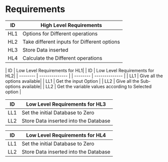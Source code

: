 # Requirements


<!-- Tables -->
| ID | High Level Requirements |
| -------- | -------------- |
| HL1 | Options for Different operations |
| HL2 | Take different inputs for Different options |
| HL3 | Store Data inserted |
| HL4 | Calculate the Different operations |


| ID | Low Level Requirements for HL1|             | ID | Low Level Requirements for HL2|
| -------- | -------------- |                       | -------- | -------------- |
| LL1 | Give all the options available|             | LL1 | Get the input Option |
| LL2 | Give all the Sub-options available|         | LL2 | Get the variable values according to Selected option |



| ID | Low Level Requirements for HL3|
| -------- | -------------- |
| LL1 | Set the initial Database to Zero |
| LL2 | Store Data inserted into the Database |

| ID | Low Level Requirements for HL4|
| -------- | -------------- |
| LL1 | Set the initial Database to Zero |
| LL2 | Store Data inserted into the Database |